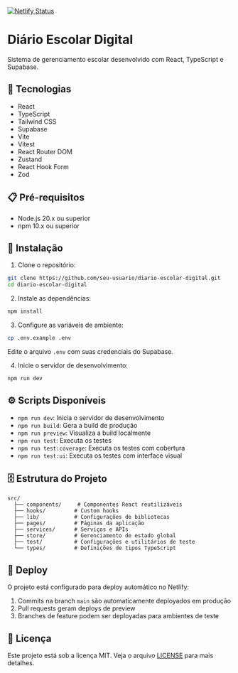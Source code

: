 [![Netlify Status](https://api.netlify.com/api/v1/badges/e934de63-7ef5-453c-81ca-7758dcc14646/deploy-status)](https://app.netlify.com/sites/diarioescolar/deploys)

# Diário Escolar Digital

Sistema de gerenciamento escolar desenvolvido com React, TypeScript e Supabase.

## 🚀 Tecnologias

- React
- TypeScript
- Tailwind CSS
- Supabase
- Vite
- Vitest
- React Router DOM
- Zustand
- React Hook Form
- Zod

## 📋 Pré-requisitos

- Node.js 20.x ou superior
- npm 10.x ou superior

## 🔧 Instalação

1. Clone o repositório:
```bash
git clone https://github.com/seu-usuario/diario-escolar-digital.git
cd diario-escolar-digital
```

2. Instale as dependências:
```bash
npm install
```

3. Configure as variáveis de ambiente:
```bash
cp .env.example .env
```
Edite o arquivo `.env` com suas credenciais do Supabase.

4. Inicie o servidor de desenvolvimento:
```bash
npm run dev
```

## ⚙️ Scripts Disponíveis

- `npm run dev`: Inicia o servidor de desenvolvimento
- `npm run build`: Gera a build de produção
- `npm run preview`: Visualiza a build localmente
- `npm run test`: Executa os testes
- `npm run test:coverage`: Executa os testes com cobertura
- `npm run test:ui`: Executa os testes com interface visual

## 🗄️ Estrutura do Projeto

```
src/
  ├── components/     # Componentes React reutilizáveis
  ├── hooks/         # Custom hooks
  ├── lib/           # Configurações de bibliotecas
  ├── pages/         # Páginas da aplicação
  ├── services/      # Serviços e APIs
  ├── store/         # Gerenciamento de estado global
  ├── test/          # Configurações e utilitários de teste
  └── types/         # Definições de tipos TypeScript
```

## 🚀 Deploy

O projeto está configurado para deploy automático no Netlify:

1. Commits na branch `main` são automaticamente deployados em produção
2. Pull requests geram deploys de preview
3. Branches de feature podem ser deployadas para ambientes de teste

## 📝 Licença

Este projeto está sob a licença MIT. Veja o arquivo [LICENSE](LICENSE) para mais detalhes.
